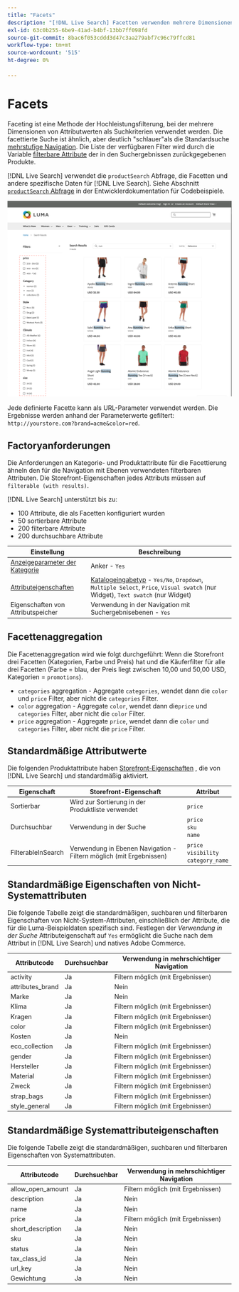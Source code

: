 ```yaml
---
title: "Facets"
description: "[!DNL Live Search] Facetten verwenden mehrere Dimensionen von Attributwerten als Suchkriterien."
exl-id: 63c0b255-6be9-41ad-b4bf-13bb7ff098fd
source-git-commit: 8bac6f053cddd3d47c3aa279abf7c96c79ffcd81
workflow-type: tm+mt
source-wordcount: '515'
ht-degree: 0%

---
```


# Facets

Faceting ist eine Methode der Hochleistungsfilterung, bei der mehrere Dimensionen von Attributwerten als Suchkriterien verwendet werden. Die facettierte Suche ist ähnlich, aber deutlich &quot;schlauer&quot;als die Standardsuche [mehrstufige Navigation](https://experienceleague.adobe.com/docs/commerce-admin/catalog/catalog/navigation/navigation-layered.html). Die Liste der verfügbaren Filter wird durch die Variable [filterbare Attribute](https://experienceleague.adobe.com/docs/commerce-admin/catalog/catalog/navigation/navigation-layered.html#filterable-attributes) der in den Suchergebnissen zurückgegebenen Produkte.

[!DNL Live Search] verwendet die `productSearch` Abfrage, die Facetten und andere spezifische Daten für [!DNL Live Search]. Siehe Abschnitt [`productSearch` Abfrage](https://developer.adobe.com/commerce/services/graphql/live-search/product-search/) in der Entwicklerdokumentation für Codebeispiele.

![Gefilterte Suchergebnisse](assets/storefront-search-results-run.png)

Jede definierte Facette kann als URL-Parameter verwendet werden. Die Ergebnisse werden anhand der Parameterwerte gefiltert: `http://yourstore.com?brand=acme&color=red`.

## Factoryanforderungen

Die Anforderungen an Kategorie- und Produktattribute für die Facettierung ähneln den für die Navigation mit Ebenen verwendeten filterbaren Attributen. Die Storefront-Eigenschaften jedes Attributs müssen auf `filterable (with results)`.

[!DNL Live Search] unterstützt bis zu:

* 100 Attribute, die als Facetten konfiguriert wurden
* 50 sortierbare Attribute
* 200 filterbare Attribute
* 200 durchsuchbare Attribute

| Einstellung | Beschreibung |
|--- |--- |
| [Anzeigeparameter der Kategorie](https://experienceleague.adobe.com/docs/commerce-admin/catalog/categories/create/categories-display-settings.html) | Anker - `Yes` |
| [Attributeigenschaften](https://experienceleague.adobe.com/docs/commerce-admin/catalog/product-attributes/create/attribute-product-create.html) | [Katalogeingabetyp](https://experienceleague.adobe.com/docs/commerce-admin/catalog/product-attributes/attributes-input-types.html) - `Yes/No`, `Dropdown`, `Multiple Select`, `Price`, `Visual swatch` (nur Widget), `Text swatch` (nur Widget) |
| Eigenschaften von Attributspeicher | Verwendung in der Navigation mit Suchergebnisebenen - `Yes` |

## Facettenaggregation

Die Facettenaggregation wird wie folgt durchgeführt: Wenn die Storefront drei Facetten (Kategorien, Farbe und Preis) hat und die Käuferfilter für alle drei Facetten (Farbe = blau, der Preis liegt zwischen 10,00 und 50,00 USD, Kategorien = `promotions`).

* `categories` aggregation - Aggregate `categories`, wendet dann die `color` und `price` Filter, aber nicht die `categories` Filter.
* `color` aggregation - Aggregate `color`, wendet dann die`price` und `categories` Filter, aber nicht die `color` Filter.
* `price` aggregation - Aggregate `price`, wendet dann die `color` und `categories` Filter, aber nicht die `price` Filter.

## Standardmäßige Attributwerte

Die folgenden Produktattribute haben [Storefront-Eigenschaften](https://experienceleague.adobe.com/docs/commerce-admin/catalog/product-attributes/product-attributes.html) , die von [!DNL Live Search] und standardmäßig aktiviert.

| Eigenschaft | Storefront-Eigenschaft | Attribut |
|---|---|---|
| Sortierbar | Wird zur Sortierung in der Produktliste verwendet | `price` |
| Durchsuchbar | Verwendung in der Suche | `price` <br />`sku`<br />`name` |
| FilterableInSearch | Verwendung in Ebenen Navigation - Filtern möglich (mit Ergebnissen) | `price`<br />`visibility`<br />`category_name` |

## Standardmäßige Eigenschaften von Nicht-Systemattributen

Die folgende Tabelle zeigt die standardmäßigen, suchbaren und filterbaren Eigenschaften von Nicht-System-Attributen, einschließlich der Attribute, die für die Luma-Beispieldaten spezifisch sind. Festlegen der *Verwendung in der Suche* Attributeigenschaft auf `Yes` ermöglicht die Suche nach dem Attribut in [!DNL Live Search] und natives Adobe Commerce.

| Attributcode | Durchsuchbar | Verwendung in mehrschichtiger Navigation |
|--- |--- |--- |
| activity | Ja | Filtern möglich (mit Ergebnissen) |
| attributes_brand | Ja | Nein |
| Marke | Ja | Nein |
| Klima | Ja | Filtern möglich (mit Ergebnissen) |
| Kragen | Ja | Filtern möglich (mit Ergebnissen) |
| color | Ja | Filtern möglich (mit Ergebnissen) |
| Kosten | Ja | Nein |
| eco_collection | Ja | Filtern möglich (mit Ergebnissen) |
| gender | Ja | Filtern möglich (mit Ergebnissen) |
| Hersteller | Ja | Filtern möglich (mit Ergebnissen) |
| Material | Ja | Filtern möglich (mit Ergebnissen) |
| Zweck | Ja | Filtern möglich (mit Ergebnissen) |
| strap_bags | Ja | Filtern möglich (mit Ergebnissen) |
| style_general | Ja | Filtern möglich (mit Ergebnissen) |

## Standardmäßige Systemattributeigenschaften

Die folgende Tabelle zeigt die standardmäßigen, suchbaren und filterbaren Eigenschaften von Systemattributen.

| Attributcode | Durchsuchbar | Verwendung in mehrschichtiger Navigation |
|--- |--- |--- |
| allow_open_amount | Ja | Filtern möglich (mit Ergebnissen) |
| description | Ja | Nein |
| name | Ja | Nein |
| price | Ja | Filtern möglich (mit Ergebnissen) |
| short_description | Ja | Nein |
| sku | Ja | Nein |
| status | Ja | Nein |
| tax_class_id | Ja | Nein |
| url_key | Ja | Nein |
| Gewichtung | Ja | Nein |
